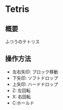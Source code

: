 # Tetris

## 概要

ふつうのテトリス

## 操作方法

-   左右矢印: ブロック移動
-   下矢印: ソフトドロップ
-   上矢印: ハードドロップ
-   Z: 左回転
-   X: 右回転
-   C:ホールド
